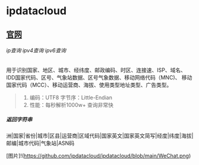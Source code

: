 ipdatacloud
=============

## [官网](https://www.ipdatacloud.com)

###### ip查询 ipv4查询 ipv6查询

用于识别国家、地区、城市、经纬度、邮政编码、时区、连接速、ISP、域名、
IDD国家代码、区号、气象站数据、区号气象数据、移动网络代码（MNC)、
移动国家代码（MCC）、移动运营商、海拔、使用类型地址类型、广告类型。

>1. 编码：UTF8 字节序：Little-Endian
>2. 性能：每秒解析1000w+ 查询非常快
##### 返回字符串
洲|国家|省份|城市|区县|运营商|区域代码|国家英文|国家英文简写|经度|纬度|海拔|邮编|城市代码|气象站|ASN码

[图片]!(https://github.com/ipdatacloud/ipdatacloud/blob/main/WeChat.png)
